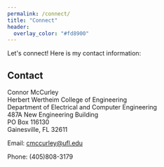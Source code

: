 ```yaml
---
permalink: /connect/
title: "Connect"
header:
  overlay_color: "#fd8900"
---
```


Let's connect!  Here is my contact information:

## Contact

Connor McCurley  
Herbert Wertheim College of Engineering  
Department of Electrical and Computer Engineering  
487A New Engineering Building  
PO Box 116130  
Gainesville, FL 32611

Email: <cmccurley@ufl.edu>

Phone: (405)808-3179